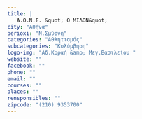 ```yaml
---
title: |
   Α.Ο.Ν.Σ. &quot; Ο ΜΙΛΩΝ&quot;
city: "Αθήνα"
perioxi: "Ν.Σμύρνη"
categories: "Αθλητισμός"
subcategories: "Κολύμβηση"
logo-img: "Αδ.Κοραή &amp; Μεγ.Βασιλείου "
website: ""
facebook: ""
phone: ""
email: ""
courses: ""
places: ""
rensponsibles: ""
zipcode: "(210) 9353700"
---
```




